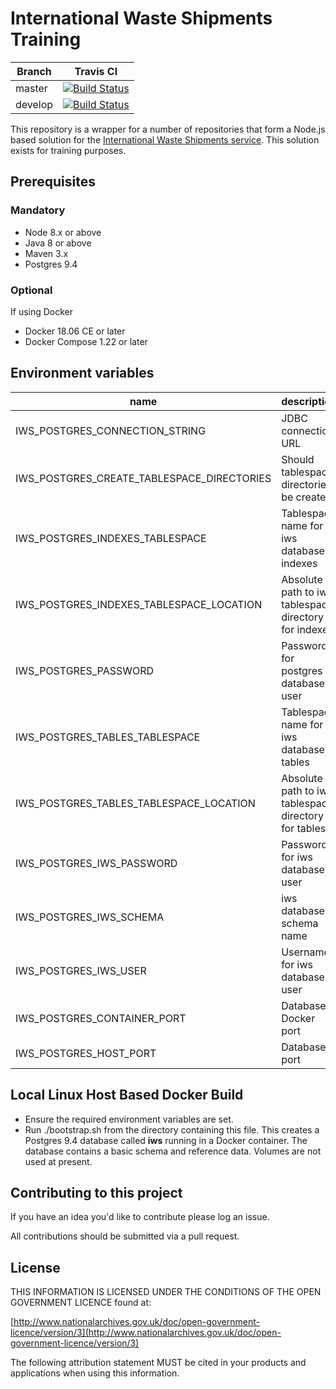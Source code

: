 # International Waste Shipments Training

| Branch  | Travis CI |
| ------------- | ------------- |
| master  | [![Build Status](https://travis-ci.com/DEFRA/international-waste-shipments-training.svg?branch=master)](https://travis-ci.com/DEFRA/international-waste-shipments-training)  |
| develop | [![Build Status](https://travis-ci.com/DEFRA/international-waste-shipments-training.svg?branch=develop)](https://travis-ci.com/DEFRA/international-waste-shipments-training)  |

This repository is a wrapper for a number of repositories that form a Node.js
based solution for the [International Waste Shipments service](https://github.com/DEFRA/prsd-iws).
This solution exists for training purposes.

## Prerequisites

### Mandatory

* Node 8.x or above
* Java 8 or above
* Maven 3.x
* Postgres 9.4

### Optional

If using Docker

* Docker 18.06 CE or later
* Docker Compose 1.22 or later

## Environment variables

| name                                           | description                                           | required | default | valid       |
|------------------------------------------------|-------------------------------------------------------|----------|---------|-------------|
| IWS_POSTGRES_CONNECTION_STRING                 | JDBC connection URL                                   | yes      |         |             |
| IWS_POSTGRES_CREATE_TABLESPACE_DIRECTORIES     | Should tablespace directories be created              | yes      |         | true, false |
| IWS_POSTGRES_INDEXES_TABLESPACE                | Tablespace name for iws database indexes              | yes      |         |             |
| IWS_POSTGRES_INDEXES_TABLESPACE_LOCATION       | Absolute path to iws tablespace directory for indexes | yes      |         |             |
| IWS_POSTGRES_PASSWORD                          | Password for postgres database user                   | yes      |         |             |
| IWS_POSTGRES_TABLES_TABLESPACE                 | Tablespace name for iws database tables               | yes      |         |             |
| IWS_POSTGRES_TABLES_TABLESPACE_LOCATION        | Absolute path to iws tablespace directory for tables  | yes      |         |             |
| IWS_POSTGRES_IWS_PASSWORD                      | Password for iws database user                        | yes      |         |             |
| IWS_POSTGRES_IWS_SCHEMA                        | iws database schema name                              | yes      |         |             |
| IWS_POSTGRES_IWS_USER                          | Username for iws database user                        | yes      |         |             |
| IWS_POSTGRES_CONTAINER_PORT                    | Database Docker port                                  | no       |  5432   |             |
| IWS_POSTGRES_HOST_PORT                         | Database port                                         | no       |  5432   |             |

## Local Linux Host Based Docker Build

* Ensure the required environment variables are set.
* Run ./bootstrap.sh from  the directory containing this file. This creates a Postgres 9.4 database called **iws** running in a Docker container. The
  database contains a basic schema and reference data. Volumes are not used at present.

## Contributing to this project

If you have an idea you'd like to contribute please log an issue.

All contributions should be submitted via a pull request.

## License

THIS INFORMATION IS LICENSED UNDER THE CONDITIONS OF THE OPEN GOVERNMENT LICENCE found at:

[http://www.nationalarchives.gov.uk/doc/open-government-licence/version/3](http://www.nationalarchives.gov.uk/doc/open-government-licence/version/3)

The following attribution statement MUST be cited in your products and applications when using this information.
